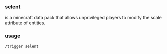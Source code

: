 ### selent

is a minecraft data pack that allows unprivileged players to modify the scale attribute of entities.

### usage

`/trigger selent`

